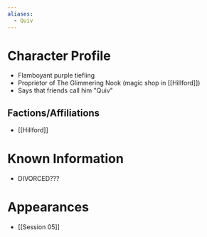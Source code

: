 ```yaml
---
aliases:
  - Quiv
---
```


# Character Profile
- Flamboyant purple tiefling
- Proprietor of The Glimmering Nook (magic shop in [[Hillford]])
- Says that friends call him "Quiv"

## Factions/Affiliations
- [[Hillford]]

# Known Information
- DIVORCED???

# Appearances
- [[Session 05]]